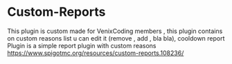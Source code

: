 # Custom-Reports
This plugin is custom made for VenixCoding members , this plugin contains on custom reasons list u can edit it (remove , add , bla bla), cooldown report Plugin is a simple report plugin with custom reasons  https://www.spigotmc.org/resources/custom-reports.108236/
